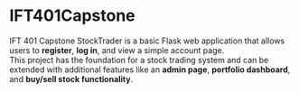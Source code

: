 # IFT401Capstone
IFT 401 Capstone
StockTrader is a basic Flask web application that allows users to **register**, **log in**, and view a simple account page.  
This project has the foundation for a stock trading system and can be extended with additional features like an **admin page**, **portfolio dashboard**, and **buy/sell stock functionality**.
